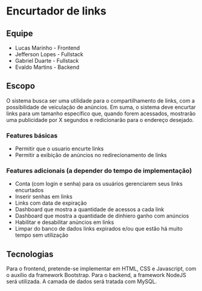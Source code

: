 # Encurtador de links 
## Equipe
- Lucas Marinho - Frontend
- Jefferson Lopes - Fullstack
- Gabriel Duarte - Fullstack
- Evaldo Martins - Backend

## Escopo
O sistema busca ser uma utilidade para o compartilhamento de links, com a possibilidade de veiculação de anúncios. Em suma, o sistema deve encurtar links para um tamanho específico que, quando forem acessados, mostrarão uma publicidade por X segundos e redicionarão para o endereço desejado. 

### Features básicas
- Permitir que o usuario encurte links
- Permitir a exibição de anúncios no redirecionamento de links
### Features adicionais (a depender do tempo de implementação)
- Conta (com login e senha) para os usuários gerenciarem seus links encurtados
- Inserir senhas em links
- Links com data de expiração
- Dashboard que mostra a quantidade de acessos a cada link
- Dashboard que mostra a quantidade de dinhiero ganho com anúncios
- Habilitar e desabilitar anúncios em links
- Limpar do banco de dados links expirados e/ou que estão há muito tempo sem utilização

## Tecnologias
Para o frontend, pretende-se implementar em HTML, CSS e Javascript, com o auxílio da framework Bootstrap.
Para o backend, a framework NodeJS será utilizada.
A camada de dados será tratada com MySQL.